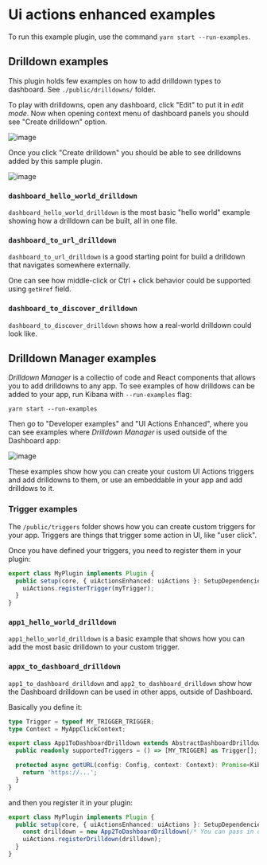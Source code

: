 # Ui actions enhanced examples

To run this example plugin, use the command `yarn start --run-examples`.


## Drilldown examples

This plugin holds few examples on how to add drilldown types to dashboard. See
`./public/drilldowns/` folder.

To play with drilldowns, open any dashboard, click "Edit" to put it in *edit mode*.
Now when opening context menu of dashboard panels you should see "Create drilldown" option.

![image](https://user-images.githubusercontent.com/9773803/80460907-c2ef7880-8934-11ea-8400-533bb9d57e36.png)

Once you click "Create drilldown" you should be able to see drilldowns added by
this sample plugin.

![image](https://user-images.githubusercontent.com/9773803/80460408-131a0b00-8934-11ea-81e4-137e9e33f34b.png)


### `dashboard_hello_world_drilldown`

`dashboard_hello_world_drilldown` is the most basic "hello world" example showing
how a drilldown can be built, all in one file.

### `dashboard_to_url_drilldown`

`dashboard_to_url_drilldown` is a good starting point for build a drilldown
that navigates somewhere externally.

One can see how middle-click or Ctrl + click behavior could be supported using
`getHref` field.

### `dashboard_to_discover_drilldown`

`dashboard_to_discover_drilldown` shows how a real-world drilldown could look like.


## Drilldown Manager examples

*Drilldown Manager* is a collectio of code and React components that allows you
to add drilldowns to any app. To see examples of how drilldows can be added to
your app, run Kibana with `--run-examples` flag:

```
yarn start --run-examples
```

Then go to "Developer examples" and "UI Actions Enhanced", where you can see examples
where *Drilldown Manager* is used outside of the Dashboard app:

![image](https://user-images.githubusercontent.com/9773803/94044547-969a3400-fdce-11ea-826a-cbd0773a4000.png)

These examples show how you can create your custom UI Actions triggers and add
drilldowns to them, or use an embeddable in your app and add drilldows to it.


### Trigger examples

The `/public/triggers` folder shows how you can create custom triggers for your app.
Triggers are things that trigger some action in UI, like "user click".

Once you have defined your triggers, you need to register them in your plugin:

```ts
export class MyPlugin implements Plugin {
  public setup(core, { uiActionsEnhanced: uiActions }: SetupDependencies) {
    uiActions.registerTrigger(myTrigger);
  }
}
```

### `app1_hello_world_drilldown`

`app1_hello_world_drilldown` is a basic example that shows how you can add the most
basic drilldown to your custom trigger.

### `appx_to_dashboard_drilldown`

`app1_to_dashboard_drilldown` and `app2_to_dashboard_drilldown` show how the Dashboard
drilldown can be used in other apps, outside of Dashboard.

Basically you define it:

```ts
type Trigger = typeof MY_TRIGGER_TRIGGER;
type Context = MyAppClickContext;

export class App1ToDashboardDrilldown extends AbstractDashboardDrilldown<Trigger> {
  public readonly supportedTriggers = () => [MY_TRIGGER] as Trigger[];

  protected async getURL(config: Config, context: Context): Promise<KibanaURL> {
    return 'https://...';
  }
}
```

and then you register it in your plugin:

```ts
export class MyPlugin implements Plugin {
  public setup(core, { uiActionsEnhanced: uiActions }: SetupDependencies) {
    const drilldown = new App2ToDashboardDrilldown(/* You can pass in dependencies here. */);
    uiActions.registerDrilldown(drilldown);
  }
}
```
